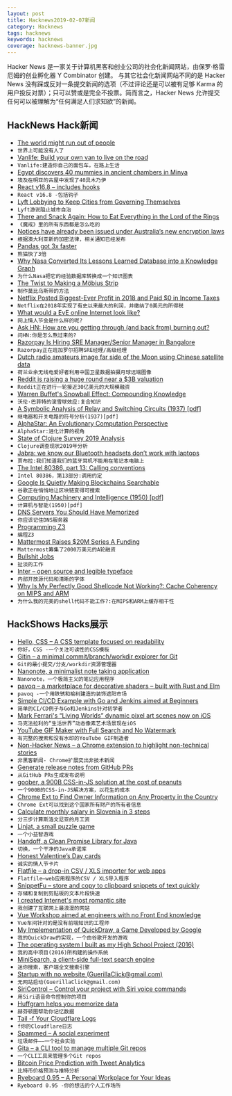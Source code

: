 ```yaml
---
layout: post
title: Hacknews2019-02-07新闻
category: Hacknews
tags: hacknews
keywords: hacknews
coverage: hacknews-banner.jpg
---
```


Hacker News 是一家关于计算机黑客和创业公司的社会化新闻网站，由保罗·格雷厄姆的创业孵化器 Y Combinator 创建。
与其它社会化新闻网站不同的是 Hacker News 没有踩或反对一条提交新闻的选项（不过评论还是可以被有足够 Karma 的用户投反对票）；只可以赞或是完全不投票。简而言之，Hacker News 允许提交任何可以被理解为“任何满足人们求知欲”的新闻。

## HackNews Hack新闻


- [The world might run out of people](https://www.wired.com/story/the-world-might-actually-run-out-of-people/)
- `世界上可能没有人了`
- [Vanlife: Build your own van to live on the road](https://divineontheroad.com/build-a-van/)
- `Vanlife:建造你自己的面包车，在路上生活`
- [Egypt discovers 40 mummies in ancient chambers in Minya](https://www.timesofisrael.com/egypt-discovers-40-mummies-in-ancient-chambers-in-minya/)
- `埃及在明亚的古屋中发现了40具木乃伊`
- [React v16.8 – includes hooks](https://reactjs.org/blog/2019/02/06/react-v16.8.0.html)
- `React v16.8 -包括钩子`
- [Lyft Lobbying to Keep Cities from Governing Themselves](https://humantransit.org/2019/02/lyft-lobbying-to-keep-cities-from-governing-themselves.html)
- `Lyft游说阻止城市自治`
- [There and Snack Again: How to Eat Everything in the Lord of the Rings](https://www.nate-crowley.com/single-post/2019/02/05/There-and-Snack-Again-How-to-eat-everything-in-Lord-of-the-Rings)
- `《魔戒》里的所有东西都是怎么吃的`
- [Notices have already been issued under Australia’s new encryption laws](https://www.innovationaus.com/2019/02/AA-bill-notices-already-issued)
- `根据澳大利亚新的加密法律，相关通知已经发布`
- [Pandas got 3x faster](https://prakhartechviz.blogspot.com/2019/01/faster-pandas-even-on-your-laptop.html)
- `熊猫快了3倍`
- [Why Nasa Converted Its Lessons Learned Database into a Knowledge Graph](https://blog.nuclino.com/why-nasa-converted-its-lessons-learned-database-into-a-knowledge-graph)
- `为什么Nasa把它的经验数据库转换成一个知识图表`
- [The Twist to Making a Möbius Strip](https://www.quantamagazine.org/the-hidden-twist-to-making-a-mobius-strip-20170209)
- `制作莫比乌斯带的方法`
- [Netflix Posted Biggest-Ever Profit in 2018 and Paid $0 in Income Taxes](https://itep.org/netflix-posted-biggest-ever-profit-in-2018-and-paid-0-in-income-taxes/)
- `Netflix在2018年实现了有史以来最大的利润，并缴纳了0美元的所得税`
- [What would a EvE online Internet look like?](https://blog.benjojo.co.uk/post/eve-online-bgp-internet)
- `网上情人节会是什么样的呢?`
- [Ask HN: How are you getting through (and back from) burning out?](item?id=19094945)
- `问HN:你是怎么熬过来的?`
- [Razorpay Is Hiring SRE Manager/Senior Manager in Bangalore](item?id=19094524)
- `Razorpay正在班加罗尔招聘SRE经理/高级经理`
- [Dutch radio amateurs image far side of the Moon using Chinese satellite data](https://www.camras.nl/en/blog/2018/precious-earth-and-lunar-far-side/)
- `荷兰业余无线电爱好者利用中国卫星数据拍摄月球远端图像`
- [Reddit is raising a huge round near a $3B valuation](https://techcrunch.com/2019/02/05/raiseit/)
- `Reddit正在进行一轮接近30亿美元的大规模融资`
- [Warren Buffet&#39;s Snowball Effect: Compounding Knowledge](https://fs.blog/2019/02/compounding-knowledge/)
- `沃伦·巴菲特的滚雪球效应:复合知识`
- [A Symbolic Analysis of Relay and Switching Circuits (1937) [pdf]](https://www.cs.virginia.edu/~evans/greatworks/shannon38.pdf)
- `继电器和开关电路的符号分析(1937)[pdf]`
- [AlphaStar: An Evolutionary Computation Perspective](https://arxiv.org/abs/1902.01724)
- `AlphaStar:进化计算的视角`
- [State of Clojure Survey 2019 Analysis](https://danielcompton.net/2019/02/06/clojure-survey-2019)
- `Clojure调查现状2019年分析`
- [Jabra: we know our Bluetooth headsets don’t work with laptops](https://medium.com/@daniel_36042/jabra-we-know-our-bluetooth-headsets-dont-work-with-laptops-sorry-no-refunds-80ed4cb2fc6f)
- `贾布拉:我们知道我们的蓝牙耳机不能用在笔记本电脑上`
- [The Intel 80386, part 13: Calling conventions](https://blogs.msdn.microsoft.com/oldnewthing/20190206-00/?p=100875)
- `Intel 80386，第13部分:调用约定`
- [Google Is Quietly Making Blockchains Searchable](https://www.forbes.com/sites/michaeldelcastillo/2019/02/04/navigating-bitcoin-ethereum-xrp-how-google-is-quietly-making-blockchains-searchable/)
- `谷歌正在悄悄地让区块链变得可搜索`
- [Computing Machinery and Intelligence (1950) [pdf]](https://academic.oup.com/mind/article-pdf/LIX/236/433/9866119/433.pdf)
- `计算机与智能(1950)[pdf]`
- [DNS Servers You Should Have Memorized](https://danielmiessler.com/blog/dns-servers-you-should-have-memorized/)
- `你应该记住DNS服务器`
- [Programming Z3](https://theory.stanford.edu/~nikolaj/programmingz3.html)
- `编程Z3`
- [Mattermost Raises $20M Series A Funding](https://mattermost.com/blog/mattermost-raises-20m-series-a-funding/)
- `Mattermost筹集了2000万美元的A轮融资`
- [Bullshit Jobs](https://en.wikipedia.org/wiki/Bullshit_Jobs)
- `扯淡的工作`
- [Inter – open source and legible typeface](https://github.com/rsms/inter)
- `内部开放源代码和清晰的字体`
- [Why Is My Perfectly Good Shellcode Not Working?: Cache Coherency on MIPS and ARM](https://blog.senr.io/blog/why-is-my-perfectly-good-shellcode-not-working-cache-coherency-on-mips-and-arm)
- `为什么我的完美的shell代码不能工作?:在MIPS和ARM上缓存相干性`


## HackShows Hacks展示

- [ Hello, CSS – A CSS template focused on readability](https://github.com/Carpetsmoker/hello-css)
- `你好，CSS -一个关注可读性的CSS模板`
- [ Gitin – a minimal commit/branch/workdir explorer for Git](https://github.com/isacikgoz/gitin)
- `Git的最小提交/分支/workdir资源管理器`
- [ Nanonote, a minimalist note taking application](https://github.com/agateau/nanonote/)
- `Nanonote，一个极简主义的笔记应用程序`
- [ pavoq – a marketplace for decorative shaders – built with Rust and Elm](https://www.pavoq.com/)
- `pavoq -一个用铁锈和榆树建造的装饰遮阳市场`
- [ Simple CI/CD Example with Go and Jenkins aimed at Beginners](https://github.com/peterlamar/cicd-example)
- `简单的CI/CD例子与Go和Jenkins针对初学者`
- [ Mark Ferrari&#39;s “Living Worlds” dynamic pixel art scenes now on iOS](https://itunes.apple.com/us/app/living-worlds-mark-ferrari/id1371140984)
- `马克法拉利的“生活世界”动态像素艺术场景现在iOS`
- [ YouTube GIF Maker with Full Search and No Watermark](https://gifrun.com)
- `有完整的搜索和没有水印的YouTube GIF制造者`
- [ Non-Hacker News – a Chrome extension to highlight non-technical stories](https://chrome.google.com/webstore/detail/non-hacker-news/hpngeobpeckngjhdchikmijnkhfmedph)
- `非黑客新闻- Chrome扩展突出非技术新闻`
- [ Generate release notes from GitHub PRs](https://github.com/buchanae/github-release-notes)
- `从GitHub PRs生成发布说明`
- [ goober, a 900B CSS-in-JS solution at the cost of peanuts](https://github.com/cristianbote/goober)
- `一个900B的CSS-in-JS解决方案，以花生的成本`
- [ Chrome Ext to Find Owner Information on Any Property in the Country](https://chrome.google.com/webstore/detail/caproi/eacjnalokngfabiafniojfkcidnodogc?hl=en)
- `Chrome Ext可以找到这个国家所有财产的所有者信息`
- [ Calculate monthly salary in Slovenia in 3 steps](http://izracunplace.si)
- `分三步计算斯洛文尼亚的月工资`
- [ Linjat, a small puzzle game](https://linjat.snellman.net)
- `一个小益智游戏`
- [ Handoff, a Clean Promise Library for Java](https://github.com/namehillsoftware/handoff)
- `切换，一个干净的Java承诺库`
- [ Honest Valentine’s Day cards](https://www.punchycards.com/valentines-day)
- `诚实的情人节卡片`
- [ Flatfile – a drop-in CSV / XLS importer for web apps](https://flatfile.io)
- `Flatfile—web应用程序的CSV / XLS导入程序`
- [ SnippetFu – store and copy to clipboard snippets of text quickly](https://github.com/srinathh/snippetfu)
- `存储和复制到剪贴板的文本片段快速`
- [ I created Internet&#39;s most romantic site](https://www.mostromanticsite.com)
- `我创建了互联网上最浪漫的网站`
- [ Vue Workshop aimed at engineers with no Front End knowledge](https://github.com/peterlamar/vue-workshop)
- `Vue车间针对的是没有前端知识的工程师`
- [ My Implementation of QuickDraw, a Game Developed by Google](https://github.com/vietnguyen91/QuickDraw)
- `我的QuickDraw的实现，一个由谷歌开发的游戏`
- [ The operating system I built as my High School Project (2016)](https://github.com/aswinmohanme/ultronOS)
- `我的高中项目(2016)所构建的操作系统`
- [ MiniSearch, a client-side full-text search engine](https://github.com/lucaong/minisearch)
- `迷你搜索，客户端全文搜索引擎`
- [ Startup with no website (GuerillaClick@gmail.com)](https://news.ycombinator.com/item?id=19094818)
- `无网站启动(GuerillaClick@gmail.com)`
- [ SiriControl – Control your project with Siri voice commands](https://github.com/theraspberryguy/SiriControl-System)
- `用Siri语音命令控制你的项目`
- [ Huffgram helps you memorize data](https://www.huffgram.com/)
- `赫芬顿图帮助你记忆数据`
- [ Tail -f Your Cloudflare Logs](https://logflare.app)
- `f你的Cloudflare日志`
- [ Spammed – A social experiment](https://spammed.ao.gl/)
- `垃圾邮件——一个社会实验`
- [ Gita – a CLI tool to manage multiple Git repos](https://github.com/nosarthur/gita)
- `一个CLI工具来管理多个Git repos`
- [ Bitcoin Price Prediction with Tweet Analytics](https://datpaw.com/)
- `比特币价格预测与推特分析`
- [ Ryeboard 0.95 – A Personal Workplace for Your Ideas](https://www.ryeboard.com/?ref=hackernews)
- `Ryeboard 0.95 -你的想法的个人工作场所`


